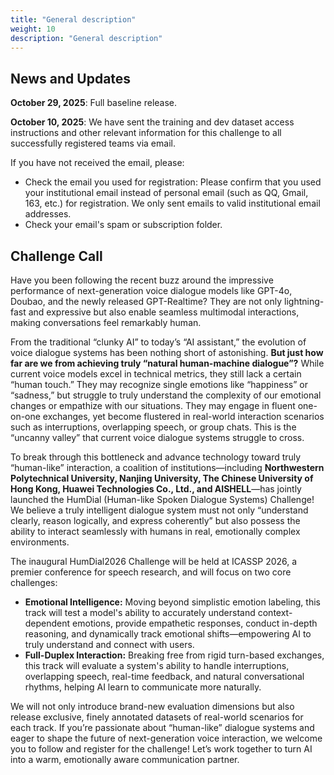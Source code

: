 ```yaml
---
title: "General description"
weight: 10
description: "General description"
---
```


## News and Updates

**October 29, 2025**: Full baseline release.

**October 10, 2025**: We have sent the training and dev dataset access instructions and other relevant information for this challenge to all successfully registered teams via email.

If you have not received the email, please:
- Check the email you used for registration: Please confirm that you used your institutional email instead of personal email (such as QQ, Gmail, 163, etc.) for registration. We only sent emails to valid institutional email addresses.
- Check your email's spam or subscription folder.


## Challenge Call 

Have you been following the recent buzz around the impressive performance of next-generation voice dialogue models like GPT-4o, Doubao, and the newly released GPT-Realtime? They are not only lightning-fast and expressive but also enable seamless multimodal interactions, making conversations feel remarkably human.

From the traditional “clunky AI” to today’s “AI assistant,” the evolution of voice dialogue systems has been nothing short of astonishing. **But just how far are we from achieving truly “natural human-machine dialogue”?** While current voice models excel in technical metrics, they still lack a certain “human touch.” They may recognize single emotions like “happiness” or “sadness,” but struggle to truly understand the complexity of our emotional changes or empathize with our situations. They may engage in fluent one-on-one exchanges, yet become flustered in real-world interaction scenarios such as interruptions, overlapping speech, or group chats. This is the “uncanny valley” that current voice dialogue systems struggle to cross.

To break through this bottleneck and advance technology toward truly “human-like” interaction, a coalition of institutions—including **Northwestern Polytechnical University, Nanjing University, The Chinese University of Hong Kong, Huawei Technologies Co., Ltd., and AISHELL**—has jointly launched the HumDial (Human-like Spoken Dialogue Systems) Challenge! We believe a truly intelligent dialogue system must not only “understand clearly, reason logically, and express coherently” but also possess the ability to interact seamlessly with humans in real, emotionally complex environments.

The inaugural HumDial2026 Challenge will be held at ICASSP 2026, a premier conference for speech research, and will focus on two core challenges:
- **Emotional Intelligence:** Moving beyond simplistic emotion labeling, this track will test a model's ability to accurately understand context-dependent emotions, provide empathetic responses, conduct in-depth reasoning, and dynamically track emotional shifts—empowering AI to truly understand and connect with users.
- **Full-Duplex Interaction:** Breaking free from rigid turn-based exchanges, this track will evaluate a system's ability to handle interruptions, overlapping speech, real-time feedback, and natural conversational rhythms, helping AI learn to communicate more naturally.

We will not only introduce brand-new evaluation dimensions but also release exclusive, finely annotated datasets of real-world scenarios for each track. If you’re passionate about “human-like” dialogue systems and eager to shape the future of next-generation voice interaction, we welcome you to follow and register for the challenge! Let’s work together to turn AI into a warm, emotionally aware communication partner.
